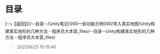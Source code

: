 # 目录  


[👈【返回】](/--目录--/Unity笔记/000一些功能示例000/导入真实地图/Unity构建真实地形的几种方法 - 程序员大本营_files/--目录--Unity构建真实地形的几种方法 - 程序员大本营_files)  








> 2023/8/25 15:19:40
